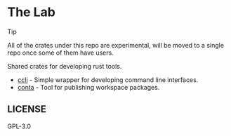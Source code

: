# The Lab

> [!TIP]
>
> All of the crates under this repo are experimental, will be
> moved to a single repo once some of them have users.

Shared crates for developing rust tools.

- [ccli](./ccli) - Simple wrapper for developing command line interfaces.
- [conta](./conta) - Tool for publishing workspace packages.

## LICENSE

GPL-3.0
